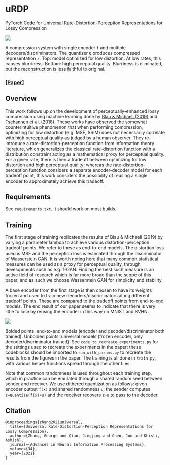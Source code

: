 # uRDP

PyTorch Code for Universal Rate-Distortion-Perception Representations for Lossy Compression
<p float="center">
  <img src="https://i.imgur.com/DjCtjdM.png"/> 
</p>

A compression system with single encoder `f` and multiple decoders/discriminators. The quantizer `Q` produces compressed representation `z`. Top: model optimized for low distortion. At low rates, this causes blurriness. Bottom: high perceptual quality. Blurriness is eliminated, but the reconstruction is less faithful to original.

### [[Paper]](https://arxiv.org/abs/2106.10311)

## Overview

This work follows up on the development of perceptually-enhanced lossy compression using machine learning done by [Blau & Michaeli (2019)](https://arxiv.org/abs/1901.07821) and [Tschannen et al. (2018)](https://arxiv.org/abs/1805.11057). These works have observed the somewhat counterintuitive phenomenon that when performing compression, optimizing for low distortion (e.g. MSE, SSIM) does not necessarily correlate with high perceptual quality as judged by a human observer. They re-introduce a rate-distortion-perception function from information theory literature, which generalizes the classical rate-distortion function with a distribution constraint acting as a mathematical proxy for perceptual quality. For a given rate, there is then a tradeoff between optimizing for low distortion and high perceptual quality; whereas the rate-distortion-perception function considers a separate encoder-decoder model for each tradeoff point, this work considers the possibility of reusing a single encoder to approximately achieve this tradeoff. 

## Requirements
See `requirements.txt`. It should work on most builds.

## Training

The first stage of training replicates the results of Blau & Michaeli (2019) by varying a parameter lambda to achieve various distortion-perception tradeoff points. We refer to these as end-to-end models. The distortion loss used is MSE and the perception loss is estimated through the discriminator of Wasserstein GAN. It is worth noting here that many common statistical measures can be used as a proxy for perceptual quality, through developments such as e.g. f-GAN. Finding the best such measure is an active field of research which is far more broad than the scope of this paper, and as such we choose Wasserstein GAN for simplicity and stability.

A base encoder from the first stage is then chosen to have its weights frozen and used to train new decoders/discriminators along different tradeoff points. These are compared to the tradeoff points from end-to-end models. The end result of our paper seems to indicate that there is very little to lose by reusing the encoder in this way on MNIST and SVHN.

<p float="center">
  <img src="https://i.imgur.com/vBjpOuR.png"/> 
</p>

Bolded points: end-to-end models (encoder and decoder/discriminator both trained). Unbolded points: universal models (frozen encoder, only decoder/discriminator trained). See `code_to_recreate_experiments.py` for the settings used to recreate the experiments in the paper: these codeblocks should be imported to `run_with_params.py` to recreate the results from the figures in the paper. The training is all done in `train.py`, with various helper functions spread through the other files. 

Note that common randomness is used throughout each training step, which in practice can be emulated through a shared random seed between sender and receiver. We use dithered quantization as follows: given encoder output `f(x)` and shared randomness `u`, the sender computes `z=Quantize(f(x)+u)` and the receiver recovers `z-u` to pass to the decoder.

## Citation

```
@inproceedings{zhang2021universal,
  title={Universal Rate-Distortion-Perception Representations for Lossy Compression},
  author={Zhang, George and Qian, Jingjing and Chen, Jun and Khisti, Ashish},
  journal={Advances in Neural Information Processing Systems},
  volume={34},
  year={2021}
}
```